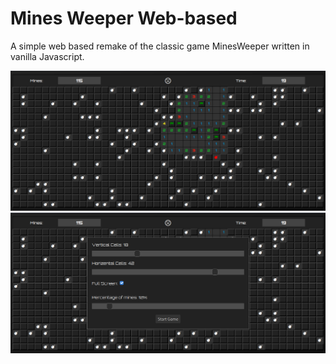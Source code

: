 # Mines Weeper Web-based
A simple web based remake of the classic game MinesWeeper written in vanilla Javascript.<br/>

<img alt="Game Screenshot" src='ScreenShots/Screenshot at 2020-09-29 18-05-47.png' />
<img alt="Game Screenshot" src='ScreenShots/Screenshot at 2020-09-29 18-05-57.png' />
